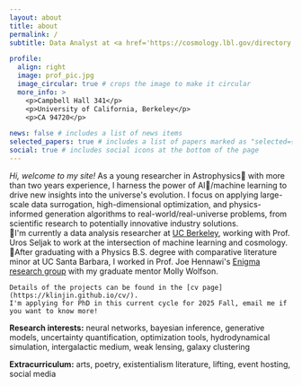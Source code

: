 ```yaml
---
layout: about
title: about
permalink: /
subtitle: Data Analyst at <a href='https://cosmology.lbl.gov/directory.html'>BCCP</a>. Previously  <a href='https://www.ucsb.edu/'>Gaucho</a>.

profile:
  align: right
  image: prof_pic.jpg
  image_circular: true # crops the image to make it circular
  more_info: >
    <p>Campbell Hall 341</p>
    <p>University of California, Berkeley</p>
    <p>CA 94720</p>

news: false # includes a list of news items
selected_papers: true # includes a list of papers marked as "selected={true}"
social: true # includes social icons at the bottom of the page
---
```


_Hi, welcome to my site!_ As a young researcher in Astrophysics🌟 with more than two years experience, I harness the power of AI🤖/machine learning to drive new insights into the universe's evolution. I focus on applying large-scale data surrogation, high-dimensional optimization, and physics-informed generation algorithms to real-world/real-universe problems, from scientific research to potentially innovative industry solutions.  
 📍I'm currently a data analysis researcher at [UC Berkeley](https://bccp.berkeley.edu/), working with Prof. Uros Seljak to work at the intersection of machine learning and cosmology.  
 📍After graduating with a Physics B.S. degree with comparative literature minor at UC Santa Barbara, I worked in Prof. Joe Hennawi's [Enigma research group](https://enigma-igm.github.io) with my graduate mentor Molly Wolfson.

`Details of the projects can be found in the [cv page](https://klinjin.github.io/cv/).`  
`I'm applying for PhD in this current cycle for 2025 Fall, email me if you want to know more!`

**Research interests:** neural networks, bayesian inference, generative models, uncertainty quantification, optimization tools, hydrodynamical simulation, intergalactic medium, weak lensing, galaxy clustering

**Extracurriculum:** arts, poetry, existentialism literature, lifting, event hosting, social media
